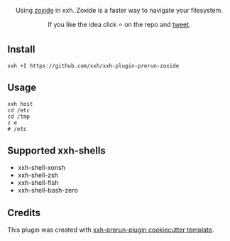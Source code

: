 <p align="center">
Using <a href="https://github.com/ajeetdsouza/zoxide">zoxide</a> in xxh. Zoxide is a faster way to navigate your filesystem.
</p>

<p align="center">  
If you like the idea click ⭐ on the repo and <a href="https://twitter.com/intent/tweet?text=Nice%20plugin%20for%20the%20xxh%20project!&url=https://github.com/xxh/xxh-plugin-prerun-zoxide" target="_blank">tweet</a>.
</p>

## Install
```shell
xxh +I https://github.com/xxh/xxh-plugin-prerun-zoxide
```

## Usage
```shell
xxh host
cd /etc
cd /tmp
z e
# /etc
```

## Supported xxh-shells

* xxh-shell-xonsh
* xxh-shell-zsh
* xxh-shell-fish
* xxh-shell-bash-zero

## Credits

This plugin was created with [xxh-prerun-plugin cookiecutter template](https://github.com/xxh/cookiecutter-xxh-plugin-prerun).